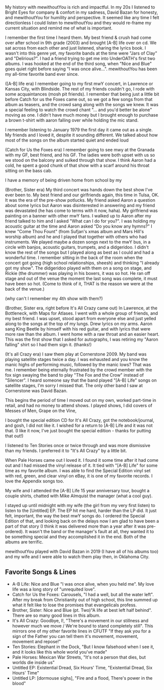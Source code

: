 My history with mewithoutYou is rich and impactful. In my 20s I listened to Bright Eyes for company & confort in my sadness, David Bazan for honesty, and mewithoutYou for humility and perspective. It seemed like any time I felt directionless I could listen to mewithoutYou and they would re-frame my current situation and remind me of what is important.

I remember the first time I heard them. My best friend & crush had come over after school in 9th grade (2003) and brought [A-B] life over on cd. We sat across from each other and just listened, sharing the lyrics book. I wasn't into this genre yet, my favorite bands at the time were "Jars of Clay" and "Delirious?". I had a friend trying to get me into UnderOATH's first two albums. I was hooked at the end of the third song, when "Nice and Blue" goes quiet right before saying "I was once alive...". mewithoutYou has been my all-time favorite band ever since.

([A-B] life era) I remember going to my first mwY concert, in Lawrence or Kansas City, with Blindside. The rest of my friends couldn't go, I rode with some acquaintances (mosh pit friends). I remember that being just a little bit before Catch for us the Foxes came out, so we got a few songs from that album as teasers, and the crowd sang along with the songs we knew. It was a special feeling to watch the crowd chant "... and you'd better be alone" moving as one. I didn't have much money but I brought enough to purchase a brown t-shirt with aaron falling over while holding the mic stand.

I remember listening to January 1979 the first day it came out as a single. My friends and I loved it, despite it sounding different. We talked about how most of the songs on the album started quiet and ended loud

(Catch for Us the Foxes era) I remember going to see mwy at the Granada with my GF, best friend, and his GF. The ladies were both upset with us so we stood on the balcony and sulked through that show. I think Aaron had a cold, he spent a good chunk of that show with a scarf around his throat sitting on the bass cab.

I have a memory of being driven home from school by my 

(Brother, Sister era) My third concert was hands down the best show I've ever been to. My best friend and our girlfriends again, this time in Tulsa, OK. It was the era of the pre-show potlucks. My friend asked Aaron a question about some lyrics but Aaron was disinterested in answering and my friend was devastated (he has come to terms with it now, haha). My girlfriend was painting on a banner with other mwY fans. I walked up to Aaron after my friend talked to him and I asked "What can I do for you?". I was holding my acoustic guitar at the time and Aaron asked "Do you know any hymns?" I knew "Come Thou Fount" (from Sufjan's xmas album and Mars Hill's worship album) and he and I played that together with others who had instruments. We played maybe a dozen songs next to the mwY bus, in a circle with banjos, acoustic guitars, trumpets, and a didgeridoo. I didn't know the rest of the songs but I played along as best as I could and had a wonderful time. I remember sitting in the back of the room when the concert got going (high school relationships, sheesh) and thinking "I already got my show". The didgeridoo played with them on a song on stage, and Rickie (the drummer) was playing in his boxers, it was so hot. He ran off stage and out of the venue the moment the last song was complete, it must have been so hot. (Come to think of it, THAT is the reason we were at the back of the venue.)

(why can't I remember my 4th show with them?)

(Brother, Sister era, right before It's All Crazy came out) In Lawrence, at the Bottleneck, with Maps for Atlases. I went with a whole group of friends, and my best friend. I was upset, stood apart from everyone else and just yelled along to the songs at the top of my lungs. Drew lyrics on my arms. Aaron sang King Beetle by himself with his red guitar, and with lyrics that were more raw than the album. I went home with a raw throat and an easier heart. This was the first show that I asked for autographs, I was retiring my "Aaron falling" shirt so I had them sign it. (thanks!)

(It's all Crazy era) I saw them play at Cornerstone 2009. My band was playing satellite stages twice a day. I was exhausted and you know the manic highs of performing music, followed by the manic lows? That was me. I remember being eternally frustrated by the crowd member with the fox sign swaying the band to play "The Fox and the Crow" instead of "Silencer". I heard someone say that the band played "[A-B] Life" songs on satellite stages, I'm sorry I missed that. The only other band I saw at Cornerstone was David Bazan.

This begins the period of time I moved out on my own, worked part-time in retail, and had no money to attend shows. I played shows, I did covers of Messes of Men, Grape on the Vine, 

I bought the special edition CD for It's All Crazy, got the notebook/journal, and gosh, I did not like it. I wished for a return to [A-B] Life and it was not that. (I like it now, I've just bought the special edition - thanks for putting that out!)

I listened to Ten Stories once or twice through and was more dismissive than my friends. I preferred it to "It's All Crazy" by a little bit. 

When Pale Horses came out I loved it. I found it some time after it had come out and I had missed the vinyl release of it. It tied with "[A-B] Life" for some time as my favorite album. I was able to find the Special Edition vinyl set with red, green, and clear vinyl on eBay, it is one of my favorite records. I love the Appendix songs too.

My wife and I attended the [A-B] Life 15 year anniversary tour, bought a couple shirts, chatted with Mike Almquist the manager (what a cool guy).

I stayed up until midnight with my wife (the girl from my very first listen) to listen to the [Untitled] EP. The EP hit me hard, harder than the LP did. It just felt, important, the way the best mwY songs do. I ordered the Special Edition of that, and looking back on the delays now I am glad to have been a part of that story (I think it was delivered more than a year after it was pre-ordered). It wasn't the band or the manager's fault at all, they wanted it to be something special and they accomplished it in the end. Both of the albums are terrific.

mewithoutYou played with David Bazan in 2019 (I have all of his albums too) and my wife and I were able to watch them play then, in Oklahoma City.

## Favorite Songs & Lines

- A-B Life: Nice and Blue "I was once alive, when you held me". My love life was a long story of "unrequited love". 
- Catch for Us the Foxes: Carousels, "I had a well, but all the water left". After my break from Christianity out of high school, this line summed up what it felt like to lose the promises that evangelicals profess.
- Brother, Sister: Nice and Blue (pt. Two)"A life at best left half behind". There are so many good lines in this album.
- It's All Crazy: Goodbye, I!, "There's a movement in our stillness and however much we move / We're bound to stand completely still". This mirrors one of my other favorite lines in CFUTF "If they ask you for a sign of the Father you can tell them it's movement, movement, movement and repose!"
- Ten Stories: Elephant in the Dock, "But I know falsehood when I see it, and it looks like this whole world you've made"
- Pale Horses: Mexican War Streets, "It's not a person that dies, but worlds die inside us"
- Untitled EP: Existential Dread, Six Hours' Time, "Existential Dread, Six Hours' Time"
- Untitled LP: [dormouse sighs], "Fire and a flood, There's power in the blood"